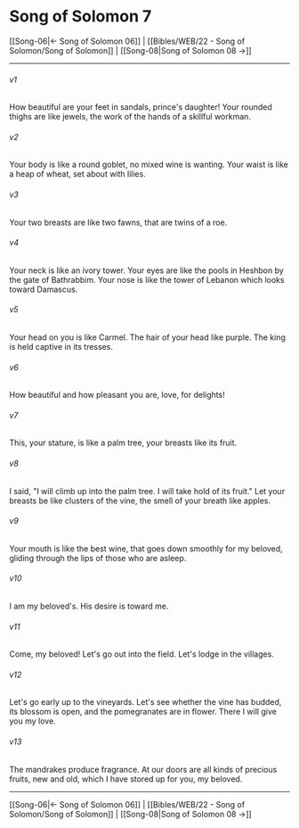 # Song of Solomon 7

[[Song-06|← Song of Solomon 06]] | [[Bibles/WEB/22 - Song of Solomon/Song of Solomon]] | [[Song-08|Song of Solomon 08 →]]
***



###### v1 
How beautiful are your feet in sandals, prince's daughter! Your rounded thighs are like jewels, the work of the hands of a skillful workman. 

###### v2 
Your body is like a round goblet, no mixed wine is wanting. Your waist is like a heap of wheat, set about with lilies. 

###### v3 
Your two breasts are like two fawns, that are twins of a roe. 

###### v4 
Your neck is like an ivory tower. Your eyes are like the pools in Heshbon by the gate of Bathrabbim. Your nose is like the tower of Lebanon which looks toward Damascus. 

###### v5 
Your head on you is like Carmel. The hair of your head like purple. The king is held captive in its tresses. 

###### v6 
How beautiful and how pleasant you are, love, for delights! 

###### v7 
This, your stature, is like a palm tree, your breasts like its fruit. 

###### v8 
I said, "I will climb up into the palm tree. I will take hold of its fruit." Let your breasts be like clusters of the vine, the smell of your breath like apples. 

###### v9 
Your mouth is like the best wine, that goes down smoothly for my beloved, gliding through the lips of those who are asleep. 

###### v10 
I am my beloved's. His desire is toward me. 

###### v11 
Come, my beloved! Let's go out into the field. Let's lodge in the villages. 

###### v12 
Let's go early up to the vineyards. Let's see whether the vine has budded, its blossom is open, and the pomegranates are in flower. There I will give you my love. 

###### v13 
The mandrakes produce fragrance. At our doors are all kinds of precious fruits, new and old, which I have stored up for you, my beloved.

***
[[Song-06|← Song of Solomon 06]] | [[Bibles/WEB/22 - Song of Solomon/Song of Solomon]] | [[Song-08|Song of Solomon 08 →]]
